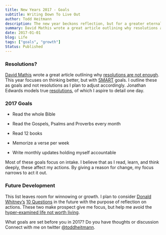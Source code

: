 ```yaml
---
title: New Years 2017 - Goals
subtitle: Writing Down To Live Out
author: Todd Heitmann
description: The new year beckons reflection, but for a greater eternal good. I take a look at a few changes I plan to work towards.
summary: David Mathis wrote a great article outlining why resolutions are not enough. My take this year focuses on thinking better, but with SMART goals. I outline these as goals and not resolutions as I plan to adjust accordingly. Jonathan Edwards models true resolutions, of which I aspire to detail one day.
date: 2017-01-01
blog: Life
tags: ["goals", "growth"]
Status: Published
---
```


### Resolutions?

[David Mathis](https://twitter.com/davidcmathis) wrote a great article outlining why [resolutions are not enough](http://www.desiringgod.org/articles/resolutions-are-not-enough). This year focuses on thinking better, but with [SMART](https://www.mindtools.com/pages/article/smart-goals.htm) goals. I outline these as goals and not resolutions as I plan to adjust accordingly. Jonathan Edwards models true [resolutions](http://www.desiringgod.org/articles/the-resolutions-of-jonathan-edwards), of which I aspire to detail one day.

### 2017 Goals

- Read the whole Bible

- Read the Gospels, Psalms and Proverbs every month

- Read 12 books

- Memorize a verse per week

- Write monthly updates holding myself accountable

Most of these goals focus on intake. I believe that as I read, learn, and think deeply, these affect my actions. By giving a reason for change, my focus narrows to act it out.

### Future Development

This list leaves room for winnowing or growth. I plan to consider [Donald Whitney’s](https://twitter.com/DonWhitney) [10 Questions](http://biblicalspirituality.org/10-questions-to-ask-at-the-start-of-a-new-year-or-on-your-birthday/) in the future with the purpose of reflection on actions. These two make prospect give me focus, but help me avoid the [hyper-examined life not worth living](http://resources.thegospelcoalition.org/library/the-hyper-examined-life-is-not-worth-living-in-2017).

What goals are set before you in 2017? Do you have thoughts or discussion Connect with me on twitter [@toddheitmann](https://twitter.com/toddheitmann).
